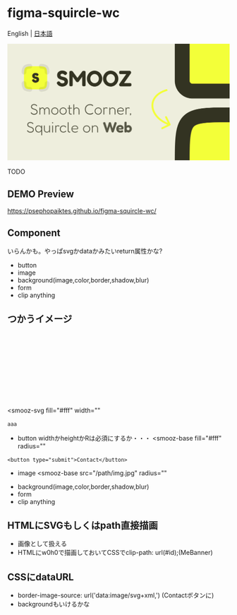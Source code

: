 # figma-squircle-wc

English | [日本語](README.ja.md)

![OGP](./public/OGP.png)

TODO

## DEMO Preview 
https://psephopaiktes.github.io/figma-squircle-wc/

## Component
いらんかも。やっぱsvgかdataかみたいreturn属性かな?
- button
- image
- background(image,color,border,shadow,blur)
- form
- clip anything

## つかうイメージ
<svg>が描画される。

<smooz-svg
    fill="#fff"
    width=""
>
    aaa
</smooz-svg>

- button
widthかheightかRは必須にするか・・・
<smooz-base
    fill="#fff"
    radius=""
>
    <button type="submit">Contact</button>
</smooz-base>

- image
<smooz-base
    src="/path/img.jpg"
    radius=""
></smooz-base>

- background(image,color,border,shadow,blur)
- form
- clip anything


## HTMLにSVGもしくはpath直接描画
- 画像として扱える
- HTMLにw0h0で描画しておいてCSSでclip-path: url(#id);(MeBanner)

## CSSにdataURL
- border-image-source: url('data:image/svg+xml,') (Contactボタンに)
- backgroundもいけるかな
